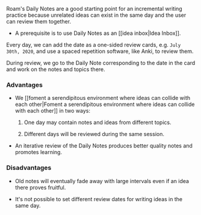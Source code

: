 Roam's Daily Notes are a good starting point for an incremental writing practice because unrelated ideas can exist in the same day and the user can review them together. 

* A prerequisite is to use Daily Notes as an [[idea inbox|Idea Inbox]].
    
Every day, we can add the date as a one-sided review cards, e.g. `July 30th, 2020`, and use a spaced repetition software, like Anki, to review them. 

During review, we go to the Daily Note corresponding to the date in the card and work on the notes and topics there.

### Advantages

* We [[foment a serendipitous environment where ideas can collide with each other|Foment a serendipitous environment where ideas can collide with each other]] in two ways: 
    
    1. One day may contain notes and ideas from different topics.
    
    2. Different days will be reviewed during the same session.

* An iterative review of the Daily Notes produces better quality notes and promotes learning.

### Disadvantages

* Old notes will eventually fade away with large intervals even if an idea there proves fruitful.

* It's not possible to set different review dates for writing ideas in the same day.